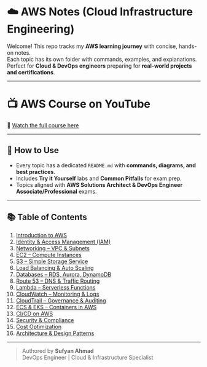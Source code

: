 # ☁️ AWS Notes (Cloud Infrastructure Engineering)

Welcome! This repo tracks my **AWS learning journey** with concise, hands-on notes.  
Each topic has its own folder with commands, examples, and explanations. Perfect for **Cloud & DevOps engineers** preparing for **real-world projects and certifications**.

---

# 📺 AWS Course on YouTube  
🎥 [Watch the full course here](https://youtu.be/R6yysJg_rKE?list=PLJB9b1bbB85EabGxfihssYhe46dZRHXfn)

---

## 📌 How to Use
- Every topic has a dedicated `README.md` with **commands, diagrams, and best practices**.  
- Includes **Try it Yourself** labs and **Common Pitfalls** for exam prep.  
- Topics aligned with **AWS Solutions Architect & DevOps Engineer Associate/Professional** exams.  

---

## 📚 Table of Contents

1. [Introduction to AWS](01-introduction/README.md)  
2. [Identity & Access Management (IAM)](02-iam/README.md)  
3. [Networking – VPC & Subnets](03-networking-vpc/README.md)  
4. [EC2 – Compute Instances](04-ec2/README.md)  
5. [S3 – Simple Storage Service](05-s3/README.md)  
6. [Load Balancing & Auto Scaling](06-load-balancing/README.md)  
7. [Databases – RDS, Aurora, DynamoDB](07-rds-databases/README.md)  
8. [Route 53 – DNS & Traffic Routing](08-route53/README.md)  
9. [Lambda – Serverless Functions](09-lambda/README.md)  
10. [CloudWatch – Monitoring & Logs](10-cloudwatch/README.md)  
11. [CloudTrail – Governance & Auditing](11-cloudtrail/README.md)  
12. [ECS & EKS – Containers in AWS](12-eks-ecs/README.md)  
13. [CI/CD on AWS](13-ci-cd/README.md)  
14. [Security & Compliance](14-security-compliance/README.md)  
15. [Cost Optimization](15-cost-optimization/README.md)  
16. [Architecture & Design Patterns](16-architecture-design/README.md)  

---

> Authored by **Sufyan Ahmad**  
DevOps Engineer | Cloud & Infrastructure Specialist  

